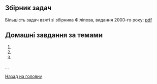 ## Збірник задач

Більшість задач взяті зі збірника Філіпова, видання 2000-го року: [pdf](problems.pdf)

## Домашні завдання за темами

1. 

2. 

3. 

...

[Назад на головну](../README.md)
